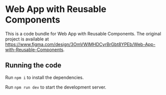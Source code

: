 
  # Web App with Reusable Components

  This is a code bundle for Web App with Reusable Components. The original project is available at https://www.figma.com/design/3OmVWIMHDCyrBrGbt8YPEb/Web-App-with-Reusable-Components.

  ## Running the code

  Run `npm i` to install the dependencies.

  Run `npm run dev` to start the development server.
  